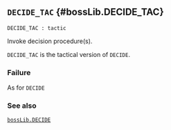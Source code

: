 ## `DECIDE_TAC` {#bossLib.DECIDE_TAC}


```
DECIDE_TAC : tactic
```



Invoke decision procedure(s).


`DECIDE_TAC` is the tactical version of `DECIDE`.

### Failure

As for `DECIDE`

### See also

[`bossLib.DECIDE`](#bossLib.DECIDE)

